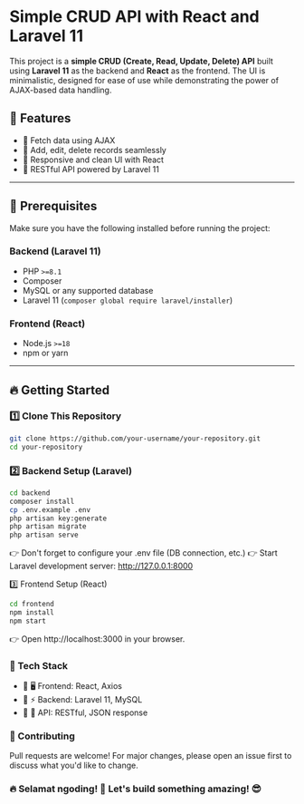 # Simple CRUD API with React and Laravel 11

This project is a **simple CRUD (Create, Read, Update, Delete) API** built using **Laravel 11** as the backend and **React** as the frontend. The UI is minimalistic, designed for ease of use while demonstrating the power of AJAX-based data handling.

## 🚀 Features
- 🔹 Fetch data using AJAX
- 🔹 Add, edit, delete records seamlessly
- 🔹 Responsive and clean UI with React
- 🔹 RESTful API powered by Laravel 11

---

## 📌 Prerequisites
Make sure you have the following installed before running the project:

### Backend (Laravel 11)
- PHP `>=8.1`
- Composer
- MySQL or any supported database
- Laravel 11 (`composer global require laravel/installer`)

### Frontend (React)
- Node.js `>=18`
- npm or yarn

---

## 🔥 Getting Started

### 1️⃣ Clone This Repository
```sh
git clone https://github.com/your-username/your-repository.git
cd your-repository
```

### 2️⃣ Backend Setup (Laravel)
```sh
cd backend
composer install
cp .env.example .env
php artisan key:generate
php artisan migrate
php artisan serve
```
👉 Don't forget to configure your .env file (DB connection, etc.)
👉 Start Laravel development server: http://127.0.0.1:8000

3️⃣ Frontend Setup (React)
```sh
cd frontend
npm install
npm start
```
👉 Open http://localhost:3000 in your browser.

### 🎨 Tech Stack
- 🔹 🖥 Frontend: React, Axios
- 🔹 ⚡ Backend: Laravel 11, MySQL
- 🔹 🔗 API: RESTful, JSON response

### 🎯 Contributing
Pull requests are welcome! For major changes, please open an issue first to discuss what you'd like to change.

### 🔥 Selamat ngoding! 🚀 Let's build something amazing! 😎
